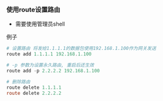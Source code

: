 ### 使用route设置路由

* 需要使用管理员shell

例子
```powershell
# 设置路由 将发给1.1.1.1的数据包使用192.168.1.100作为网关发送
route add 1.1.1.1 192.168.1.100

# -p 参数为设置永久路由, 重启后还生效
route add -p 2.2.2.2 192.168.1.100

# 删除路由
route delete 1.1.1.1
route delete 2.2.2.2
```